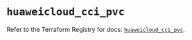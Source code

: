 # `huaweicloud_cci_pvc`

Refer to the Terraform Registry for docs: [`huaweicloud_cci_pvc`](https://registry.terraform.io/providers/huaweicloud/huaweicloud/1.71.1/docs/resources/cci_pvc).
